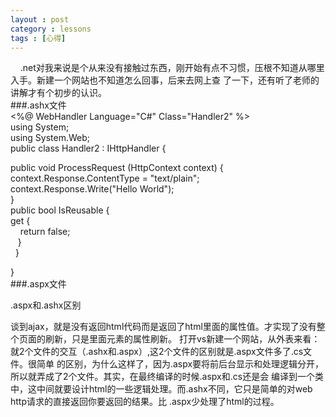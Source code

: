 ```yaml
---
layout : post
category : lessons
tags : [心得]
---
```

&nbsp;&nbsp;&nbsp;&nbsp;.net对我来说是个从来没有接触过东西，刚开始有点不习惯，压根不知道从哪里入手。新建一个网站也不知道怎么回事，后来去网上查
了一下，还有听了老师的讲解才有个初步的认识。   
###.ashx文件  
  <%@ WebHandler Language="C#" Class="Handler2" %>  
  using System;  
  using System.Web;   
  public class Handler2 : IHttpHandler {   
  
  public void ProcessRequest (HttpContext context) {   
  context.Response.ContentType = "text/plain";   
  context.Response.Write("Hello World");   
  }   
  public bool IsReusable {   
  get {   
  &nbsp;&nbsp;&nbsp;&nbsp;return false;   
  &nbsp;&nbsp;&nbsp;}  
  &nbsp;&nbsp;}   
  
  }      
###.aspx文件   
  
  .aspx和.ashx区别  
  
  谈到ajax，就是没有返回html代码而是返回了html里面的属性值。才实现了没有整个页面的刷新，只是里面元素的属性刷新。
   打开vs新建一个网站，从外表来看：就2个文件的交互（.ashx和.aspx）,这2个文件的区别就是.aspx文件多了.cs文件。很简单
的区别，为什么这样了，因为.aspx要将前后台显示和处理逻辑分开，所以就弄成了2个文件。其实，在最终编译的时候.aspx和.cs还是会
编译到一个类中，这中间就要设计html的一些逻辑处理。而.ashx不同，它只是简单的对web http请求的直接返回你要返回的结果。比
.aspx少处理了html的过程。
   

 
